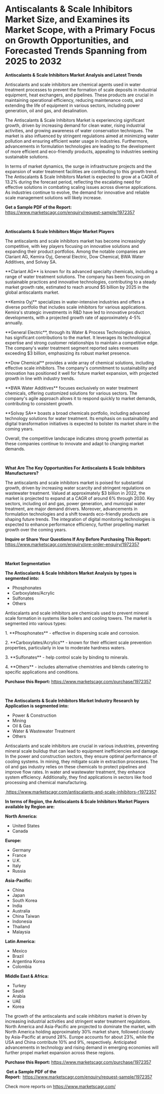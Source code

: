 <p><h1>Antiscalants & Scale Inhibitors Market Size, and Examines its Market Scope, with a Primary Focus on Growth Opportunities, and Forecasted Trends Spanning from 2025 to 2032</h1></p><p><strong>Antiscalants & Scale Inhibitors Market Analysis and Latest Trends</strong></p>
<p><p>Antiscalants and scale inhibitors are chemical agents used in water treatment processes to prevent the formation of scale deposits in industrial equipment, heat exchangers, and pipelines. These products are crucial in maintaining operational efficiency, reducing maintenance costs, and extending the life of equipment in various sectors, including power generation, oil and gas, and desalination. </p><p>The Antiscalants & Scale Inhibitors Market is experiencing significant growth, driven by increasing demand for clean water, rising industrial activities, and growing awareness of water conservation techniques. The market is also influenced by stringent regulations aimed at minimizing water pollution and ensuring efficient water usage in industries. Furthermore, advancements in formulation technologies are leading to the development of more efficient and eco-friendly products, appealing to industries seeking sustainable solutions.</p><p>In terms of market dynamics, the surge in infrastructure projects and the expansion of water treatment facilities are contributing to this growth trend. The Antiscalants & Scale Inhibitors Market is expected to grow at a CAGR of 13.2% during the forecast period, reflecting the escalating need for effective solutions in combating scaling issues across diverse applications. As industries continue to evolve, the demand for innovative and reliable scale management solutions will likely increase.</p></p>
<p><strong>Get a Sample PDF of the Report:&nbsp;</strong> <a href="https://www.marketscagr.com/enquiry/request-sample/1972357?utm_campaign=1166&utm_medium=2&utm_source=Github&utm_content=ia&utm_term=04022025&utm_id=antiscalants-scale-inhibitors">https://www.marketscagr.com/enquiry/request-sample/1972357</a></p>
<p>&nbsp;</p>
<p><strong>Antiscalants & Scale Inhibitors Major Market Players</strong></p>
<p><p>The antiscalants and scale inhibitors market has become increasingly competitive, with key players focusing on innovative solutions and expanding their product portfolios. Among the notable companies are Clariant AG, Kemira Oyj, General Electric, Dow Chemical, BWA Water Additives, and Solvay SA.</p><p>**Clariant AG** is known for its advanced specialty chemicals, including a range of water treatment solutions. The company has been focusing on sustainable practices and innovative technologies, contributing to a steady market growth rate, estimated to reach around $5 billion by 2025 in the global antiscalants market.</p><p>**Kemira Oyj** specializes in water-intensive industries and offers a diverse portfolio that includes scale inhibitors for various applications. Kemira's strategic investments in R&D have led to innovative product developments, with a projected growth rate of approximately 4-5% annually. </p><p>**General Electric**, through its Water & Process Technologies division, has significant contributions to the market. It leverages its technological expertise and strong customer relationships to maintain a competitive edge. The company's water treatment segment reported sales revenues exceeding $3 billion, emphasizing its robust market presence.</p><p>**Dow Chemical** provides a wide array of chemical solutions, including effective scale inhibitors. The company's commitment to sustainability and innovation has positioned it well for future market expansion, with projected growth in line with industry trends.</p><p>**BWA Water Additives** focuses exclusively on water treatment chemicals, offering customized solutions for various sectors. The company's agile approach allows it to respond quickly to market demands, contributing to consistent growth.</p><p>**Solvay SA** boasts a broad chemicals portfolio, including advanced technology solutions for water treatment. Its emphasis on sustainability and digital transformation initiatives is expected to bolster its market share in the coming years.</p><p>Overall, the competitive landscape indicates strong growth potential as these companies continue to innovate and adapt to changing market demands.</p></p>
<p>&nbsp;</p>
<p><strong>What Are The Key Opportunities For Antiscalants & Scale Inhibitors Manufacturers?</strong></p>
<p><p>The antiscalants and scale inhibitors market is poised for substantial growth, driven by increasing water scarcity and stringent regulations on wastewater treatment. Valued at approximately $3 billion in 2022, the market is projected to expand at a CAGR of around 6% through 2030. Key sectors, including oil and gas, power generation, and municipal water treatment, are major demand drivers. Moreover, advancements in formulation technologies and a shift towards eco-friendly products are shaping future trends. The integration of digital monitoring technologies is expected to enhance performance efficiency, further propelling market growth over the coming years.</p></p>
<p><strong>Inquire or Share Your Questions If Any Before Purchasing This Report:</strong> <a href="https://www.marketscagr.com/enquiry/pre-order-enquiry/1972357?utm_campaign=1166&utm_medium=2&utm_source=Github&utm_content=ia&utm_term=04022025&utm_id=antiscalants-scale-inhibitors">https://www.marketscagr.com/enquiry/pre-order-enquiry/1972357</a></p>
<p>&nbsp;</p>
<p><strong>Market Segmentation</strong></p>
<p><strong>The Antiscalants & Scale Inhibitors Market Analysis by types is segmented into:</strong></p>
<p><ul><li>Phosphonates</li><li>Carboxylates/Acrylic</li><li>Sulfonates</li><li>Others</li></ul></p>
<p><p>Antiscalants and scale inhibitors are chemicals used to prevent mineral scale formation in systems like boilers and cooling towers. The market is segmented into various types: </p><p>1. **Phosphonates** - effective in dispersing scale and corrosion.</p><p>2. **Carboxylates/Acrylics** - known for their efficient scale prevention properties, particularly in low to moderate hardness waters. </p><p>3. **Sulfonates** - help control scale by binding to minerals. </p><p>4. **Others** - includes alternative chemistries and blends catering to specific applications and conditions.</p></p>
<p><strong>Purchase this Report:&nbsp;</strong><a href="https://www.marketscagr.com/purchase/1972357?utm_campaign=1166&utm_medium=2&utm_source=Github&utm_content=ia&utm_term=04022025&utm_id=antiscalants-scale-inhibitors">https://www.marketscagr.com/purchase/1972357</a></p>
<p>&nbsp;</p>
<p><strong>The Antiscalants & Scale Inhibitors Market Industry Research by Application is segmented into:</strong></p>
<p><ul><li>Power & Construction</li><li>Mining</li><li>Oil & Gas</li><li>Water & Wastewater Treatment</li><li>Others</li></ul></p>
<p><p>Antiscalants and scale inhibitors are crucial in various industries, preventing mineral scale buildup that can lead to equipment inefficiencies and damage. In the power and construction sectors, they ensure optimal performance of cooling systems. In mining, they mitigate scale in extraction processes. The oil and gas industry relies on these chemicals to protect pipelines and improve flow rates. In water and wastewater treatment, they enhance system efficiency. Additionally, they find applications in sectors like food processing and chemical manufacturing.</p></p>
<p><a href="https://www.marketscagr.com/antiscalants-and-scale-inhibitors-r1972357?utm_campaign=1166&utm_medium=2&utm_source=Github&utm_content=ia&utm_term=04022025&utm_id=antiscalants-scale-inhibitors">&nbsp;https://www.marketscagr.com/antiscalants-and-scale-inhibitors-r1972357</a></p>
<p><strong>In terms of Region, the Antiscalants & Scale Inhibitors Market Players available by Region are:</strong></p>
<p>
    <p> <strong> North America: </strong>
        <ul>
            <li>United States</li>
            <li>Canada</li>
        </ul>
        </p> 
    <p> <strong> Europe: </strong>
        <ul>
            <li>Germany</li>
            <li>France</li>
            <li>U.K.</li>
            <li>Italy</li>
            <li>Russia</li>
        </ul>
        </p> 
    <p> <strong> Asia-Pacific: </strong>
        <ul>
            <li>China</li>
            <li>Japan</li>
            <li>South Korea</li>
            <li>India</li>
            <li>Australia</li>
            <li>China Taiwan</li>
            <li>Indonesia</li>
            <li>Thailand</li>
            <li>Malaysia</li>
        </ul>
        </p> 
    <p> <strong> Latin America: </strong>
        <ul>
            <li>Mexico</li>
            <li>Brazil</li>
            <li>Argentina Korea</li>
            <li>Colombia</li>
        </ul>
        </p> 
    <p> <strong> Middle East & Africa: </strong>
        <ul>
            <li>Turkey</li>
            <li>Saudi</li>
            <li>Arabia</li>
            <li>UAE</li>
            <li>Korea</li>
        </ul>
    </p>
    </p>
<p><p>The growth of the antiscalants and scale inhibitors market is driven by increasing industrial activities and stringent water treatment regulations. North America and Asia-Pacific are projected to dominate the market, with North America holding approximately 30% market share, followed closely by Asia-Pacific at around 28%. Europe accounts for about 23%, while the USA and China contribute 10% and 9%, respectively. Anticipated advancements in technology and rising demand in emerging economies will further propel market expansion across these regions.</p></p>
<p><strong>Purchase this Report: </strong><a href="https://www.marketscagr.com/purchase/1972357?utm_campaign=1166&utm_medium=2&utm_source=Github&utm_content=ia&utm_term=04022025&utm_id=antiscalants-scale-inhibitors">https://www.marketscagr.com/purchase/1972357</a></p>
<p>&nbsp;<strong>Get a Sample PDF of the Report:&nbsp;&nbsp;</strong><a href="https://www.marketscagr.com/enquiry/request-sample/1972357?utm_campaign=1166&utm_medium=2&utm_source=Github&utm_content=ia&utm_term=04022025&utm_id=antiscalants-scale-inhibitors">https://www.marketscagr.com/enquiry/request-sample/1972357</a></p>
<p><strong></strong></p>
<p>Check more reports on <a href="https://www.marketscagr.com/?utm_campaign=1166&utm_medium=2&utm_source=Github&utm_content=ia&utm_term=04022025&utm_id=antiscalants-scale-inhibitors">https://www.marketscagr.com/</a></p>